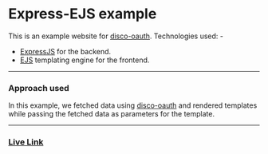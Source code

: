 # Express-EJS example

This is an example website for [disco-oauth](https://disco-oauth.tk). Technologies used: -
- [ExpressJS](https://expressjs.com) for the backend.
- [EJS](https://ejs.co) templating engine for the frontend.

---

### Approach used

In this example, we fetched data using [disco-oauth](https://disco-oauth.tk) and rendered templates while passing the fetched data as parameters for the template.

---

### [Live Link](https://express-ejs.thedrone7.repl.co)
